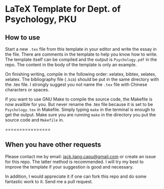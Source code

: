LaTeX Template for Dept. of Psychology, PKU
================

## How to use

Start a new `.tex` file from this template in your editor and write the essay in the file. There are comments in the template to help you know how to write. The template itself can be compiled and the output is `Psychology.pdf` in the repo. The content in the body of the template is only an example.

On finishing writing, compile in the following order: xelatex, bibtex, xelatex, xelatex. The bibliography file (`.bib`) should be put in the same directory with the .tex file. I strongly suggest you not name the `.tex` file with Chinese characters or spaces. 

If you want to use GNU Make to compile the source code, the Makefile is now availble for you. But never rename the .tex file because it is set to be `Psychology.tex` in Makefile. Simply typing `make` in the terminal is enough to get the output. Make sure you are running `make` in the directory you put the source code and `Makefile` in. 

================
## When you have other requests

Please contact me by email: jack.jiang.capu@gmail.com or create an issue for this repo. The latter method is recommended. I will try my best to improve the template if your suggestion is good and necessary.

In addition, I would appreciate it if one can fork this repo and do some fantastic work to it. Send me a pull request.
